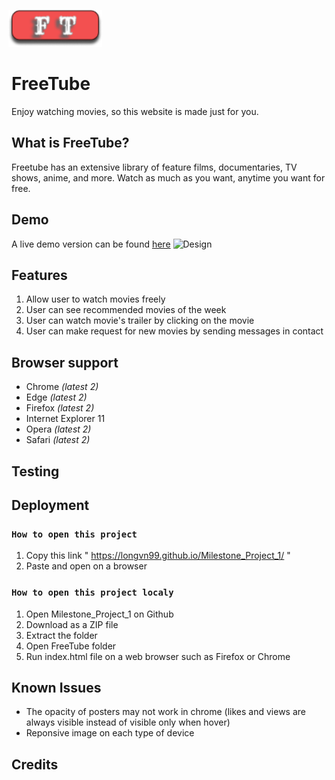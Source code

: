 [<img alt='FreeTube logo' src="assets/images/logo.png" style="margin: 0;position:relative;left:-1%;width:150px;">](#)

# FreeTube

Enjoy watching movies, so this website is made just for you.

## What is FreeTube?
Freetube has an extensive library of feature films, documentaries, TV shows, anime, and more. Watch as much as you want, anytime you want for free.

## Demo
A live demo version can be found
[here](https://longvn99.github.io/Milestone_Project_1/)
![Design](https://github.com/D1ang/EL1TE/blob/master/mockups/responsive.png)

## Features

1. Allow user to watch movies freely
1. User can see recommended movies of the week
1. User can watch movie's trailer by clicking on the movie
1. User can make request for new movies by sending messages in contact

## Browser support

* Chrome *(latest 2)*
* Edge *(latest 2)*
* Firefox *(latest 2)*
* Internet Explorer 11
* Opera *(latest 2)*
* Safari *(latest 2)*

## Testing

## Deployment

### `How to open this project`
1. Copy this link " https://longvn99.github.io/Milestone_Project_1/ "
1. Paste and open on a browser

### `How to open this project localy`

1. Open Milestone_Project_1 on Github 
1. Download as a ZIP file
1. Extract the folder
1. Open FreeTube folder
1. Run index.html file on a web browser such as Firefox or Chrome




  

## Known Issues
* The opacity of posters may not work in chrome (likes and views are always visible instead of visible only when hover)
* Reponsive image on each type of device 
## Credits
